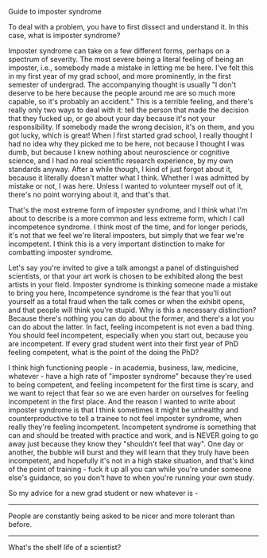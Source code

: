 Guide to imposter syndrome

To deal with a problem, you have to first dissect and understand it. In this case, what is imposter syndrome?

Imposter syndrome can take on a few different forms, perhaps on a spectrum of severity. The most severe being a literal feeling of being an imposter, i.e., somebody made a mistake in letting me be here. I've felt this in my first year of my grad school, and more prominently, in the first semester of undergrad. The accompanying thought is usually "I don't deserve to be here because the people around me are so much more capable, so it's probably an accident." This is a terrible feeling, and there's really only two ways to deal with it: tell the person that made the decision that they fucked up, or go about your day because it's not your responsibility. If somebody made the wrong decision, it's on them, and you got lucky, which is great! When I first started grad school, I really thought I had no idea why they picked me to be here, not because I thought I was dumb, but because I knew nothing about neuroscience or cognitive science, and I had no real scientific research experience, by my own standards anyway. After a while though, I kind of just forgot about it, because it literally doesn't matter what I think. Whether I was admitted by mistake or not, I was here. Unless I wanted to volunteer myself out of it, there's no point worrying about it, and that's that.

That's the most extreme form of imposter syndrome, and I think what I'm about to describe is a more common and less extreme form, which I call incompetence syndrome. I think most of the time, and for longer periods, it's not that we feel we're literal imposters, but simply that we fear we're incompetent. I think this is a very important distinction to make for combatting imposter syndrome.

Let's say you're invited to give a talk amongst a panel of distinguished scientists, or that your art work is chosen to be exhibited along the best artists in your field. Imposter syndrome is thinking someone made a mistake to bring you here, Incompetence syndrome is the fear that you'll out yourself as a total fraud when the talk comes or when the exhibit opens, and that people will think you're stupid. Why is this a necessary distinction? Because there's nothing you can do about the former, and there's a lot you can do about the latter. In fact, feeling incompetent is not even a bad thing. You should feel incompetent, especially when you start out, because you are incompetent. If every grad student went into their first year of PhD feeling competent, what is the point of the doing the PhD?

I think high functioning people - in academia, business, law, medicine, whatever - have a high rate of "imposter syndrome" because they're used to being competent, and feeling incompetent for the first time is scary, and we want to reject that fear so we are even harder on ourselves for feeling incompetent in the first place. And the reason I wanted to write about imposter syndrome is that I think sometimes it might be unhealthy and counterproductive to tell a trainee to not feel imposter syndrome, when really they're feeling incompetent. Incompetent syndrome is something that can and should be treated with practice and work, and is NEVER going to go away just because they know they "shouldn't feel that way". One day or another, the bubble will burst and they will learn that they truly have been incompetent, and hopefully it's not in a high stake situation, and that's kind of the point of training - fuck it up all you can while you're under someone else's guidance, so you don't have to when you're running your own study.

So my advice for a new grad student or new whatever is -


---

People are constantly being asked to be nicer and more tolerant than before.

---
What's the shelf life of a scientist?
